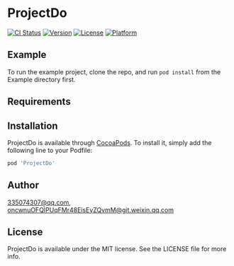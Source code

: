 # ProjectDo

[![CI Status](https://img.shields.io/travis/335074307@qq.com/ProjectDo.svg?style=flat)](https://travis-ci.org/335074307@qq.com/ProjectDo)
[![Version](https://img.shields.io/cocoapods/v/ProjectDo.svg?style=flat)](https://cocoapods.org/pods/ProjectDo)
[![License](https://img.shields.io/cocoapods/l/ProjectDo.svg?style=flat)](https://cocoapods.org/pods/ProjectDo)
[![Platform](https://img.shields.io/cocoapods/p/ProjectDo.svg?style=flat)](https://cocoapods.org/pods/ProjectDo)

## Example

To run the example project, clone the repo, and run `pod install` from the Example directory first.

## Requirements

## Installation

ProjectDo is available through [CocoaPods](https://cocoapods.org). To install
it, simply add the following line to your Podfile:

```ruby
pod 'ProjectDo'
```

## Author

335074307@qq.com, oncwnuOFQIPUqFMr48EisEyZQvmM@git.weixin.qq.com

## License

ProjectDo is available under the MIT license. See the LICENSE file for more info.
